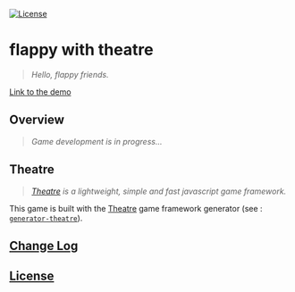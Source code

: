 [![License](https://img.shields.io/badge/license-MIT-blue.svg)](./LICENSE)

# flappy with theatre

> *Hello, flappy friends.*

[Link to the demo](https://fabiencont.github.io/flappy/index.html)

## Overview

> *Game development is in progress...*

## Theatre

> *[Theatre](https://github.com/theatrejs) is a lightweight, simple and fast javascript game framework.*

This game is built with the [Theatre](https://github.com/theatrejs) game framework generator (see : [`generator-theatre`](https://github.com/theatrejs/generator-theatre)).

## [Change Log](./CHANGELOG.md)

## [License](./LICENSE)
